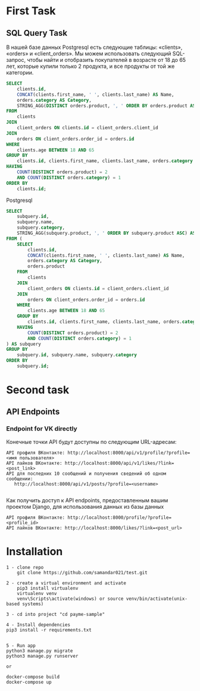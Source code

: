 # First Task

## SQL Query Task

В нашей базе данных Postgresql есть следующие таблицы: «clients», «orders» и «client_orders». Мы можем использовать следующий SQL-запрос, чтобы найти и отобразить покупателей в возрасте от 18 до 65 лет, которые купили только 2 продукта, и все продукты от той же категории.

```sql
SELECT
    clients.id,
    CONCAT(clients.first_name, ' ', clients.last_name) AS Name,
    orders.category AS Category,
    STRING_AGG(DISTINCT orders.product, ', ' ORDER BY orders.product ASC) AS Products
FROM
    clients
JOIN
    client_orders ON clients.id = client_orders.client_id
JOIN
    orders ON client_orders.order_id = orders.id
WHERE
    clients.age BETWEEN 18 AND 65
GROUP BY
    clients.id, clients.first_name, clients.last_name, orders.category
HAVING
    COUNT(DISTINCT orders.product) = 2
    AND COUNT(DISTINCT orders.category) = 1
ORDER BY
    clients.id;

```


Postgresql

```sql
SELECT
    subquery.id,
    subquery.name,
    subquery.category,
    STRING_AGG(subquery.product, ', ' ORDER BY subquery.product ASC) AS Products
FROM (
    SELECT
        clients.id,
        CONCAT(clients.first_name, ' ', clients.last_name) AS Name,
        orders.category AS Category,
        orders.product
    FROM
        clients
    JOIN
        client_orders ON clients.id = client_orders.client_id
    JOIN
        orders ON client_orders.order_id = orders.id
    WHERE
        clients.age BETWEEN 18 AND 65
    GROUP BY
        clients.id, clients.first_name, clients.last_name, orders.category, orders.product
    HAVING
        COUNT(DISTINCT orders.product) = 2
        AND COUNT(DISTINCT orders.category) = 1
) AS subquery
GROUP BY
    subquery.id, subquery.name, subquery.category
ORDER BY
    subquery.id;

```
# Second task
## API Endpoints

### Endpoint for VK directly

Конечные точки API будут доступны по следующим URL-адресам:
```
API профиля ВКонтакте: http://localhost:8000/api/v1/profile/?profile=<имя пользователя>
API лайков ВКонтакте: http://localhost:8000/api/v1/likes/?link=<post_link>
API для последних 10 сообщений и получения сведений об одном сообщении:
   http://localhost:8000/api/v1/posts/?profile=<username>
   
```
 Как получить доступ к API endpoints, предоставленным вашим проектом Django, для использования данных из базы данных
```
API профиля ВКонтакте: http://localhost:8000/profile/?profile=<profile_id>
API лайков ВКонтакте: http://localhost:8000/likes/?link=<post_url>
```
# Installation

```
1 - clone repo
    git clone https://github.com/samandar021/test.git
    
2 - create a virtual environment and activate
    pip3 install virtualenv
    virtualenv venv
    venv\Scripts\activate(windows) or source venv/bin/activate(unix-based systems)
    
3 - cd into project "cd payme-sample"

4 - Install dependencies
pip3 install -r requirements.txt


5 - Run app
python3 manage.py migrate
python3 manage.py runserver

or 

docker-compose build
docker-compose up
```

 
